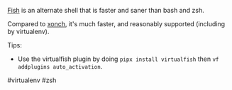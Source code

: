 [Fish](https://fishshell.com/) is an alternate shell that is faster and saner than bash and zsh.

Compared to [xonch](https://xon.sh/), it's much faster, and reasonably supported (including by virtualenv).

Tips:

- Use the virtualfish plugin by doing `pipx install virtualfish` then `vf addplugins auto_activation`.

<!-- Keywords -->
#virtualenv #zsh
<!-- /Keywords -->

